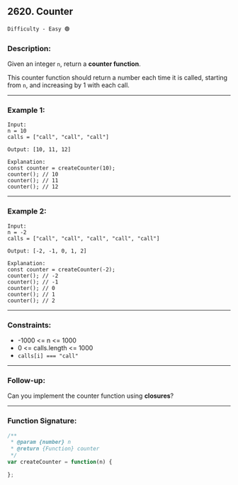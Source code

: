 ## 2620. Counter

`Difficulty - Easy 🟢`

### Description:

Given an integer `n`, return a **counter function**.

This counter function should return a number each time it is called, starting from `n`, and increasing by 1 with each call.

---

### Example 1:

```
Input:
n = 10
calls = ["call", "call", "call"]

Output: [10, 11, 12]

Explanation:
const counter = createCounter(10);
counter(); // 10
counter(); // 11
counter(); // 12
```

---

### Example 2:

```
Input:
n = -2
calls = ["call", "call", "call", "call", "call"]

Output: [-2, -1, 0, 1, 2]

Explanation:
const counter = createCounter(-2);
counter(); // -2
counter(); // -1
counter(); // 0
counter(); // 1
counter(); // 2
```

---

### Constraints:

* -1000 <= n <= 1000
* 0 <= calls.length <= 1000
* `calls[i] === "call"`

---

### Follow-up:

Can you implement the counter function using **closures**?

---

### Function Signature:

```javascript
/**
 * @param {number} n
 * @return {Function} counter
 */
var createCounter = function(n) {

};
```

